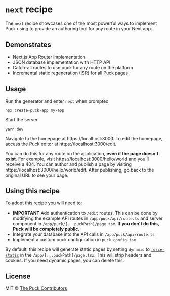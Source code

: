 # `next` recipe

The `next` recipe showcases one of the most powerful ways to implement Puck using to provide an authoring tool for any route in your Next app.

## Demonstrates

- Next.js App Router implementation
- JSON database implementation with HTTP API
- Catch-all routes to use puck for any route on the platform
- Incremental static regeneration (ISR) for all Puck pages

## Usage

Run the generator and enter `next` when prompted

```
npx create-puck-app my-app
```

Start the server

```
yarn dev
```

Navigate to the homepage at https://localhost:3000. To edit the homepage, access the Puck editor at https://localhost:3000/edit.

You can do this for any route on the application, **even if the page doesn't exist**. For example, visit https://localhost:3000/hello/world and you'll receive a 404. You can author and publish a page by visiting https://localhost:3000/hello/world/edit. After publishing, go back to the original URL to see your page.

## Using this recipe

To adopt this recipe you will need to:

- **IMPORTANT** Add authentication to `/edit` routes. This can be done by modifying the example API routes in `/app/puck/api/route.ts` and server component in `/app/puck/[...puckPath]/page.tsx`. **If you don't do this, Puck will be completely public.**
- Integrate your database into the API calls in `/app/puck/api/route.ts`
- Implement a custom puck configuration in `puck.config.tsx`

By default, this recipe will generate static pages by setting `dynamic` to [`force-static`](https://nextjs.org/docs/app/api-reference/file-conventions/route-segment-config#dynamic) in the `/app/[...puckPath]/page.tsx`. This will strip headers and cookies. If you need dynamic pages, you can delete this.

## License

MIT © [The Puck Contributors](https://github.com/measuredco/puck/graphs/contributors)
